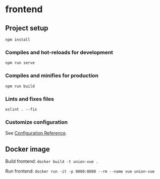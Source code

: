 # frontend

## Project setup

```
npm install
```

### Compiles and hot-reloads for development

```
npm run serve
```

### Compiles and minifies for production

```
npm run build
```

### Lints and fixes files

```
eslint . --fix
```

### Customize configuration

See [Configuration Reference](https://cli.vuejs.org/config/).

## Docker image

Build frontend:
`docker build -t union-vue .`

Run frontend:
`docker run -it -p 8080:8080 --rm --name vue union-vue`
